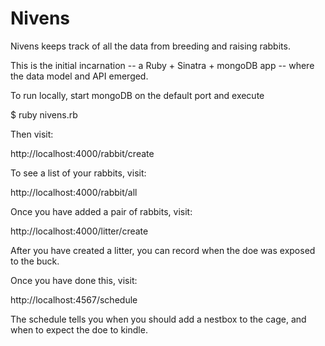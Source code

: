 Nivens
======

Nivens keeps track of all the data from breeding and raising rabbits.

This is the initial incarnation -- a Ruby + Sinatra + mongoDB app -- where the data model and API emerged.

To run locally, start mongoDB on the default port and execute

$ ruby nivens.rb

Then visit:

http://localhost:4000/rabbit/create

To see a list of your rabbits, visit:

http://localhost:4000/rabbit/all

Once you have added a pair of rabbits, visit:

http://localhost:4000/litter/create

After you have created a litter, you can record when the doe was exposed to the buck.

Once you have done this, visit:

http://localhost:4567/schedule

The schedule tells you when you should add a nestbox to the cage, and when to expect the doe to kindle.
